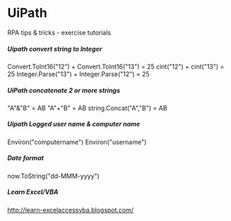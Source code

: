 # UiPath
RPA tips &amp; tricks - exercise tutorials

##### Uipath convert string to Integer
Convert.ToInt16("12") + Convert.ToInt16("13") = 25
cint("12") + cint("13") = 25
Integer.Parse("13") + Integer.Parse("12") = 25

##### UiPath concatenate 2 or more strings
"A"&"B" = AB
"A"+"B" = AB
string.Concat("A","B") = AB

##### Uipath Logged user name & computer name
Environ("computername")
Environ("username")

##### Date format
now.ToString("dd-MMM-yyyy")

##### Learn Excel/VBA
http://learn-excelaccessvba.blogspot.com/
